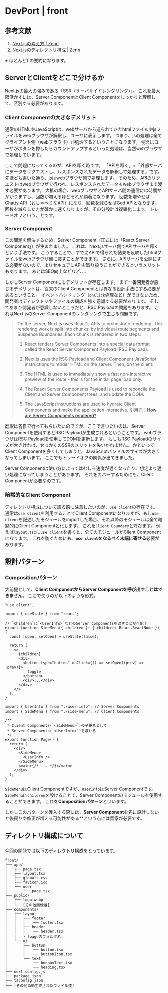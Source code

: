# DevPort | front

## 参考文献

1. [Next.jsの考え方 | Zenn](https://zenn.dev/akfm/books/nextjs-basic-principle/viewer/intro)
2. [Next.jsのディレクトリ構成 | Zenn](https://zenn.dev/yutabeee/articles/0f7e8e2fa03946)

※ ほとんど1.の要約になります。

## ServerとClientをどこで分けるか

Next.jsの最大の強みである「SSR（サーバサイドレンダリング）」。
これを最大限活かすには、Server ComponentとClient Componentをしっかりと理解して、区別する必要があります。

### Client Componentの大きなデメリット

通常のHTMLやJavaScriptは、webサーバから送られてきたhtmlファイルやjsファイルをwebブラウザが解釈し、ユーザに表示します。
つまり、jsの処理は全てクライアント側（webブラウザ）が処理するということになります。
例えばユーザがボタンを押したらカウントアップするといった処理は、当然webブラウザで処理しています。

ここで問題になってくるのが、APIを叩く時です。
「APIを叩く」=「外部サーバにデータをリクエストし、レスポンスされたデータを解釈して処理する」です。
先ほども書いた通り、jsはwebブラウザ側で処理します。
そのため、APIのリクエストはwebブラウザで行われ、レスポンスされたデータもwebブラウザまで渡す必要があります。
大抵の場合、webブラウザとAPIサーバ間の通信には時間がかかりますし、回数が増えるほどそれが顕著になります。
回数を増やせばChatty API（おしゃべりなAPI）になり、回数を減らせばGod APIとなります。
回数を減らした方が確かに速くなりますが、その分設計は複雑化します。
トレードオフということです。

### Server Component

この問題を解決するため、Server Component（正式には「React Server Component」）が生まれました。
これは、Next.jsサーバ側でAPIサーバを叩くという手法です。
こうすることで、すでにAPIで得られた結果を反映したhtmlファイルをwebブラウザ側に渡すことができます。
さらに、APIサーバを公開にする必要がないので、よりセキュアにAPIを取り扱うことができるというメリットもあります。
あとはSEO向上などなど、、、

しかしServer Componentにもデメリットが存在します。
まず一番開発者が感じるデメリットは、従来のClient Componentとは異なる設計手法にする必要があるということ。
イベントハンドリング（`onClick`処理など）ができないため、開発者はディレクトリやファイルの構成を強く意識する必要があります。
そしてあまり開発者が意識しないところだと、RSC Payloadの問題もあります。
これはNext.jsのServer Componentのレンダリングで生じる問題です。

> On the server, Next.js uses React's APIs to orchestrate rendering. The rendering work is split into chunks: by individual route segments and Suspense Boundaries.
> Each chunk is rendered in two steps:
>
> 1. React renders Server Components into a special data format called the React Server Component Payload (RSC Payload).
> 2. Next.js uses the RSC Payload and Client Component JavaScript instructions to render HTML on the server.
> Then, on the client:
>
> 1. The HTML is used to immediately show a fast non-interactive preview of the route - this is for the initial page load only.
> 2. The React Server Components Payload is used to reconcile the Client and Server Component trees, and update the DOM.
> 3. The JavaScript instructions are used to hydrate Client Components and make the application interactive.
引用元：[How are Server Components rendered?](https://nextjs.org/docs/app/building-your-application/rendering/server-components#how-are-server-components-rendered)

翻訳は各自で行ってもらいたいのですが、ここで言いたいのは、Server Componentを使用するとRSC Payloadが生成されるということです。
webブラウザはRSC Payloadを使用してDOMを更新します。
もしもRSC Payloadのサイズが大きければ、せっかくのSSRのメリットを失いかねません。
かといってClient Componentを多くしてしまうと、JavaScriptバンドルのサイズが大きくなってしまいます。
ここでもトレードオフの関係が出てきました。

Server Componentは使い方によってはむしろ速度が遅くなったり、想定より遅い処理になってしまうことがあります。
それをカバーするためにも、Client Componentが必要なのです。

### 暗黙的なClient Component

ディレクトリ構成について語る前に注意したいのが、`use client`の存在です。
通常は`use client`を利用することでClient Componentになりますが、もし`use client`を記述したモジュールをimportした場合、それ以降のモジュールは全て暗黙的にClient Componentと化します。
これを`Client Boundary`と呼びます。
例えば`layout.tsx`に`use client`を書くと、全てのモジュールがClient Componentになります。
これを防ぐためにも、**`use client`をなるべく末端に寄せる**必要があります。

## 設計パターン

### Compositionパターン

大前提として、**Client ComponentからServer Componentを呼び出すことはできません**。
ここで使うのが以下のような形式。

```tsx:side-menu.tsx
"use client";

import { useState } from "react";

// `children`に`<UserInfo>`などのServer Componentsを渡すことが可能！
export function SideMenu({ children }: { children: React.ReactNode }) {
  const [open, setOpen] = useState(false);

  return (
    <>
      {children}
      <div>
        <button type="button" onClick={() => setOpen((prev) => !prev)}>
          toggle
        </button>
        <div>...</div>
      </div>
    </>
  );
}
```

```tsx:page.tsx
import { UserInfo } from "./user-info"; // Server Components
import { SideMenu } from "./side-menu"; // Client Components

/**
 * Client Components(`<SideMenu>`)の子要素として
 * Server Components(`<UserInfo>`)を渡せる
 */
export function Page() {
  return (
    <div>
      <SideMenu>
        <UserInfo />
      </SideMenu>
      <main>{/* ... */}</main>
    </div>
  );
}
```

`SideMenu`はClient Componentですが、`UserInfo`はServer Componentです。
`SideMenu`に`children`を設けることで、Server Componentのモジュールを使用することができます。
これを**Compositionパターン**といいます。

しかしこのパターンを導入する際には、**Server Component**を先に設計しないと後戻りや修正が増える可能性がある**という点には留意が必要です。

## ディレクトリ構成について

###

今回の開発では以下のディレクトリ構成をとっています。

```text
front/
├── app/
│   ├── page.tsx
│   ├── layout.tsx
│   ├── globals.css
│   ├── favicon.ico
│   └── user
│       └── page.tsx
├── public/
│   ├── logo.webp
│   └── [その他画像達]
├── components/
│   ├── layout
│   │   ├── footer
│   │   │   └── footer.tsx
│   │   ├── header
│   │   │   └── header.tsx
│   │   └ [pageのフォルダ名]
│   └── ui
│       ├── button
│       │   ├── button.tsx
│       │   └── buttonIcon.tsx
│       └── text
│           ├── budouxText.tsx
│           └── heading.tsx
├── next.config.js
├── package.json
├── tsconfig.json
└── [その他自動生成されたファイル達]
```
